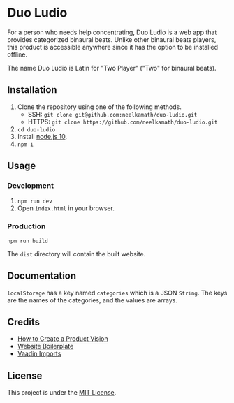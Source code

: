# Duo Ludio

For a person who needs help concentrating, Duo Ludio is a web app that provides categorized binaural beats. Unlike other binaural beats players, this product is accessible anywhere since it has the option to be installed offline.

The name Duo Ludio is Latin for "Two Player" ("Two" for binaural beats).

## Installation

1. Clone the repository using one of the following methods.
    - SSH: `git clone git@github.com:neelkamath/duo-ludio.git`
    - HTTPS: `git clone https://github.com/neelkamath/duo-ludio.git`
1. `cd duo-ludio`
1. Install [node.js 10](https://nodejs.org/en/download/).
1. `npm i`

## Usage

### Development

1. `npm run dev`
1. Open `index.html` in your browser.

### Production

`npm run build`

The `dist` directory will contain the built website.

## Documentation

`localStorage` has a key named `categories` which is a JSON `String`. The keys are the names of the categories, and the values are arrays.

## Credits

- [How to Create a Product Vision](https://www.joelonsoftware.com/2002/05/09/product-vision/)
- [Website Boilerplate](https://github.com/neelkamath/website-boilerplate)
- [Vaadin Imports](https://github.com/neelkamath/vaadin-imports)

## License

This project is under the [MIT License](LICENSE).
